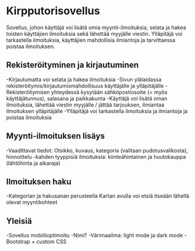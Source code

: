 # Kirpputorisovellus

Sovellus, johon käyttäjä voi lisätä omia myynti-ilmoituksia, selata ja hakea toisten käyttäjien ilmoituksia sekä lähettää myyjälle viestin. Ylläpitäjä voi tarkastella ilmoituksia, käyttäjien mahdollisia ilmiantoja ja tarvittaessa poistaa ilmoituksen.

## Rekisteröityminen ja kirjautuminen
-Kirjautumatta voi selata ja hakea ilmoituksia
-Sivun ylälaidassa rekisteröitymis/kirjautumismahdollisuus käyttäjälle ja ylläpitäjälle
-Rekisteröitymisen yhteydessä kysytään sähköpostiosoite (= myös käyttäjätunnus), salasana ja paikkakunta 
-Käyttäjä voi lisätä oman ilmoituksia, lähettää viestin myyjälle / jättää tarjouksen, ilmiantaa ilmoituksen ylläpitäjälle
-Ylläpitäjä voi tarkastella ilmoituksia ja ilmiantoja ja poistaa ilmoituksia

## Myynti-ilmoituksen lisäys
-Vaadittavat tiedot: Otsikko, kuvaus, kategoria (valitaan pudotusvalikosta), hinnoittelu
-kahden tyyppisiä ilmoituksia: kiinteähintainen ja huutokauppa (lähtöhinta ja aikaraja)

## Ilmoituksen haku
-Kategorian ja  hakusanan perusteella
Kartan avulla voi etsiä itseään lähellä olevat myyntikohteet

## Yleisiä
-Sovellus mobiilioptimoitu
-Nimi?
-Värimaailma: light mode ja dark mode
-Bootstrap + custom CSS